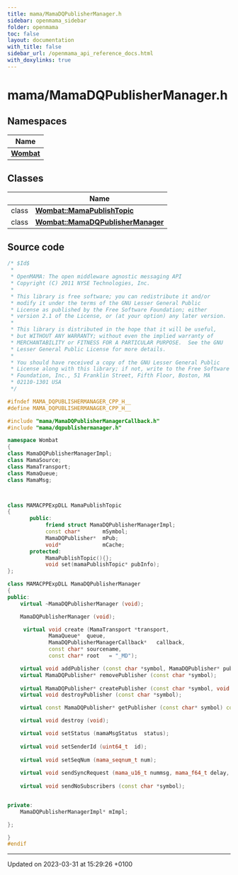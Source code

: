 ```yaml
---
title: mama/MamaDQPublisherManager.h
sidebar: openmama_sidebar
folder: openmama
toc: false
layout: documentation
with_title: false
sidebar_url: /openmama_api_reference_docs.html
with_doxylinks: true
---
```


# mama/MamaDQPublisherManager.h



## Namespaces

| Name           |
| -------------- |
| **[Wombat](namespaceWombat.html)**  |

## Classes

|                | Name           |
| -------------- | -------------- |
| class | **[Wombat::MamaPublishTopic](classWombat_1_1MamaPublishTopic.html)**  |
| class | **[Wombat::MamaDQPublisherManager](classWombat_1_1MamaDQPublisherManager.html)**  |




## Source code

```cpp
/* $Id$
 *
 * OpenMAMA: The open middleware agnostic messaging API
 * Copyright (C) 2011 NYSE Technologies, Inc.
 *
 * This library is free software; you can redistribute it and/or
 * modify it under the terms of the GNU Lesser General Public
 * License as published by the Free Software Foundation; either
 * version 2.1 of the License, or (at your option) any later version.
 *
 * This library is distributed in the hope that it will be useful,
 * but WITHOUT ANY WARRANTY; without even the implied warranty of
 * MERCHANTABILITY or FITNESS FOR A PARTICULAR PURPOSE.  See the GNU
 * Lesser General Public License for more details.
 *
 * You should have received a copy of the GNU Lesser General Public
 * License along with this library; if not, write to the Free Software
 * Foundation, Inc., 51 Franklin Street, Fifth Floor, Boston, MA
 * 02110-1301 USA
 */

#ifndef MAMA_DQPUBLISHERMANAGER_CPP_H__
#define MAMA_DQPUBLISHERMANAGER_CPP_H__

#include "mama/MamaDQPublisherManagerCallback.h"
#include "mama/dqpublishermanager.h"

namespace Wombat 
{
class MamaDQPublisherManagerImpl;
class MamaSource;
class MamaTransport;
class MamaQueue;
class MamaMsg;



class MAMACPPExpDLL MamaPublishTopic
{
       public:
            friend struct MamaDQPublisherManagerImpl;
            const char*       mSymbol;
            MamaDQPublisher*  mPub;
            void*             mCache;
       protected:
            MamaPublishTopic(){};
            void set(mamaPublishTopic* pubInfo);
};

class MAMACPPExpDLL MamaDQPublisherManager
{
public: 
    virtual ~MamaDQPublisherManager (void);

    MamaDQPublisherManager (void);

     virtual void create (MamaTransport *transport, 
             MamaQueue*  queue,
             MamaDQPublisherManagerCallback*   callback,
             const char* sourcename,
             const char* root   = "_MD");

    virtual void addPublisher (const char *symbol, MamaDQPublisher* pub, void * cache);
    virtual MamaDQPublisher* removePublisher (const char *symbol);
      
    virtual MamaDQPublisher* createPublisher (const char *symbol, void * cache);
    virtual void destroyPublisher (const char *symbol);

    virtual const MamaDQPublisher* getPublisher (const char* symbol) const;

    virtual void destroy (void);

    virtual void setStatus (mamaMsgStatus  status);
    
    virtual void setSenderId (uint64_t  id);
    
    virtual void setSeqNum (mama_seqnum_t num);
       
    virtual void sendSyncRequest (mama_u16_t nummsg, mama_f64_t delay, mama_f64_t duration);
    
    virtual void sendNoSubscribers (const char *symbol);


private:
    MamaDQPublisherManagerImpl* mImpl;

};

}
#endif
```


-------------------------------

Updated on 2023-03-31 at 15:29:26 +0100
